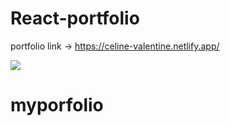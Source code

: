 # React-portfolio

portfolio link -> https://celine-valentine.netlify.app/

![](test.gif)
# myporfolio

